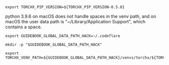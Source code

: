 ```shell
export TORCHX_PIP_VERSION=${TORCHX_PIP_VERSION-0.5.0}
```

python 3.9.6 on macOS does not handle spaces in the venv path, and on
macOS the user data path is "~/Library/Application Support", which
contains a space.

```shell
export GUIDEBOOK_GLOBAL_DATA_PATH_HACK=~/.codeflare
```

```shell
mkdir -p "$GUIDEBOOK_GLOBAL_DATA_PATH_HACK"
```

```shell
export TORCHX_VENV_PATH=${GUIDEBOOK_GLOBAL_DATA_PATH_HACK}/venvs/torchx/${TORCHX_PIP_VERSION}
```

